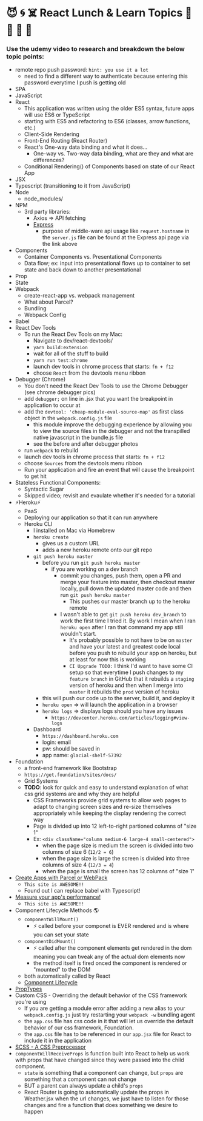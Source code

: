  # :smiling_imp: :cyclone: :skull_and_crossbones: React Lunch & Learn Topics :satellite: :floppy_disk: :pill: :volcano:
### Use the udemy video to research and breakdown the below topic points: 
* remote repo push password: `hint: you use it a lot`
  * need to find a different way to authenticate because entering this password everytime I push is getting old
* SPA
* JavaScript
* React
    + This application was written using the older ES5 syntax, future apps will use ES6 or TypeScript
    + starting with ES5 and refactoring to ES6 (classes, arrow functions, etc.)
    + Client-Side Rendering
    + Front-End Routing (React Router)
    + React's One-way data binding and what it does...
      + One-way vs. Two-way data binding, what are they and what are differences?
    + Conditional Rendering() of Components based on state of our React App
* JSX
* Typescript (transitioning to it from JavaScript)
* Node
    + node_modules/
* NPM
    + 3rd party libraries:
      + Axios => API fetching
      + [Express](https://expressjs.com/en/api.html)
        + purpose of middle-ware api usage like `request.hostname` in the `server.js` file can be found at the Express api page via the link above
* Components
    + Container Components vs. Presentational Components
    + Data flow; ex: input into presentational flows up to container to set state and back down to another presentational
* Prop
* State
* Webpack
    + create-react-app vs. webpack management
    + What about Parcel?
    + Bundling
    + Webpack Config
* Babel
* React Dev Tools
  * To run the React Dev Tools on my Mac:
    * Navigate to dev/react-devtools/
    * `yarn build:extension`
    * wait for all of the stuff to build
    * `yarn run test:chrome`
    * launch dev tools in chrome process that starts: `fn + f12`
    * choose `React` from the devtools menu ribbon
* Debugger (Chrome)
  * You don't need the React Dev Tools to use the Chrome Debugger (see chrome debugger pics)
  * add `debugger;` on line in .jsx that you want the breakpoint in application to occur at
  * add the `devtool: 'cheap-module-eval-source-map'` as first class object in the `webpack.config.js` file
    * this module improve the debugging experience by allowing you to view the source files in the debugger and not the transpilled native javascript in the bundle.js file
    * see the before and after debugger photos
  * run `webpack` to rebuild
  * launch dev tools in chrome process that starts: `fn + f12`
  * choose `Sources` from the devtools menu ribbon
  * Run your application and fire an event that will cause the breakpoint to get hit
* Stateless Functional Components:
  * Syntactic Sugar
  * Skipped video; revisit and evaulate whether it's needed for a tutorial
* :zap:Heroku:zap:
  * PaaS
  * Deploying our application so that it can run anywhere
  * Heroku CLI
    * I installed on Mac via Homebrew
    * `heroku create`
      * gives us a custom URL
      * adds a new heroku remote onto our git repo
    * `git push heroku master`
      * before you run `git push heroku master`
        * if you are working on a dev branch
          * commit you changes, push them, open a PR and merge your feature into master, then checkout master locally, pull down the updated master code and then run `git push heroku master`
            * This pushes our master branch up to the heroku remote
          * I wasn't able to get `git push heroku dev_branch` to work the first time I tried it.  By work I mean when I ran `heroku open` after I ran that command my app still wouldn't start.
            * It's probably possible to not have to be on `master` and have your latest and greatest code local before you push to rebuild your app on heroku, but at least for now this is working
            * `CI Upgrade TODO:` I think I'd want to have some CI setup so that everytime I push changes to my `feature branch` in GitHub that it rebuilds a `staging` version of heroku and then when I merge into `master` it rebuilds the `prod` version of heroku
      * this will push our code up to the server, build it, and deploy it
      * `heroku open` => will launch the application in a browser
      * `heroku logs` => displays logs should you have any issues
        * `https://devcenter.heroku.com/articles/logging#view-logs`
    * Dashboard
      * `https://dashboard.heroku.com`
      * login: email
      * pw: should be saved in
      * app name: `glacial-shelf-57392`
* Foundation
    * a front-end framework like Bootstrap
    * `https://get.foundation/sites/docs/`
    * Grid Systems
    * **TODO**: look for quick and easy to understand explanation of what css grid systems are and why they are helpful
      * CSS Frameworks provide grid systems to allow web pages to adapt to changing screen sizes and re-size themselves appropriately while keeping the display rendering the correct way
      * Page is divided up into 12 left-to-right partioned columns of "size 1"
      * Ex: `<div className="column medium-6 large-4 small-centered">`
        * when the page size is medium the screen is divided into two columns of size 6 (`12/2 = 6`)
        * when the page size is large the screen is divided into three columns of size 4 (`12/3 = 4`)
        * when the page is small the screen has 12 columns of "size 1"
* [Create Apps with Parcel or WebPack](https://createapp.dev/webpack)
    * `This site is AWESOME!!`
    * Found out I can replace babel with Typescript!
* [Measure your app's performance!](https://web.dev/measure/)
  *  `This site is AWESOME!!`
*  Component Lifecycle Methods :earth_americas:
   *  `componentWillMount()`
      *  :zap: called before your componet is EVER rendered and is where you can set your state
   *  `componentDidMount()`
      *  :zap: called after the component elements get rendered in the dom meaning you can tweak any of the actual dom elements now
      *  the method itself is fired onced the component is rendered or "mounted" to the DOM
   *  both automatically called by React
   *  [Component Lifecycle](https://reactjs.org/docs/react-component.html#the-component-lifecycle)
*  [PropTypes](https://reactjs.org/docs/typechecking-with-proptypes.html)
*  Custom CSS - Overriding the default behavior of the CSS framework you're using
   *  If you are getting a module error after adding a new alias to your `webpack.config.js` just try restarting your `webpack -w` bundling agent
   *  the `app.css` file has css code in it that will let us override the default behavior of our css framework, Foundation.
   *  the `app.css` file has to be referenced in our `app.jsx` file for React to include it in the application
*  [SCSS - A CSS Preprocessor](https://sass-lang.com/)
*  `componentWillReceiveProps` is function built into React to help us work with props that have changed since they were passed into the child component.
   *  `state` is something that a component can change, but `props` are something that a component can not change
   *  BUT a parent can always update a child's `props`
   *  React Router is going to automatically update the props in Weather.jsx when the url changes, we just have to listen for those changes and fire a function that does something we desire to happen
